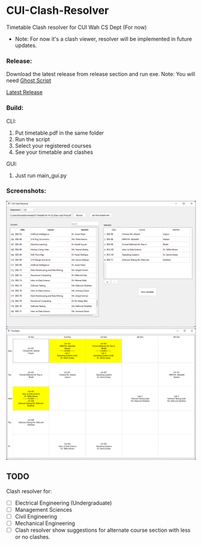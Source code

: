 # CUI-Clash-Resolver
Timetable Clash resolver for CUI Wah CS Dept (For now)
- Note: For now it's a clash viewer, resolver will be implemented in future updates.

### Release:
Download the latest release from release section and run exe.
Note: You will need <a href='https://ghostscript.com/releases/gsdnld.html' >Ghost Script</a>
<div><a href='https://github.com/fadone/CUI-Clash-Resolver/releases/tag/main'>Latest Release</a></div>

### Build:
CLI:
1. Put timetable.pdf in the same folder
2. Run the script
3. Select your registered courses
4. See your timetable and clashes

GUI:
1. Just run main_gui.py

### Screenshots:
<img src="screenshots/clash_resolver.png">
<img src="screenshots/timetable.png">

## TODO
Clash resolver for:
- [ ] Electrical Engineering (Undergraduate)
- [ ] Management Sciences
- [ ] Civil Engineering
- [ ] Mechanical Engineering
- [ ] Clash resolver show suggestions for alternate course section with less or no clashes.
